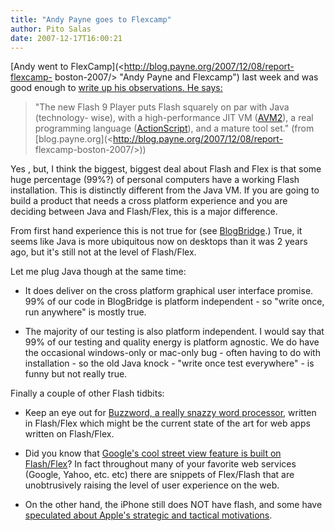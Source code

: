 ```yaml
---
title: "Andy Payne goes to Flexcamp"
author: Pito Salas
date: 2007-12-17T16:00:21
---
```




[Andy went to FlexCamp](<http://blog.payne.org/2007/12/08/report-flexcamp-
boston-2007/> "Andy Payne and Flexcamp") last week and was good enough to
[write up his observations. He says:  
](<http://blog.payne.org/2007/12/08/report-flexcamp-boston-2007/>)

> "The new Flash 9 Player puts Flash squarely on par with Java (technology-
> wise), with a high-performance JIT VM
> ([AVM2](<http://www.adobe.com/products/flashplayer/productinfo/features/#vm>)),
> a real programming language
> ([ActionScript](<http://www.adobe.com/devnet/actionscript/>)), and a mature
> tool set." (from [blog.payne.org](<http://blog.payne.org/2007/12/08/report-
> flexcamp-boston-2007/>))

Yes , but, I think the biggest, biggest deal about Flash and Flex is that some
huge percentage (99%?) of personal computers have a working Flash
installation. This is distinctly different from the Java VM. If you are going
to build a product that needs a cross platform experience and you are deciding
between Java and Flash/Flex, this is a major difference.

From first hand experience this is not true for (see
[BlogBridge](<http://www.blogbridge.com> "Best blog reader for financial
analysts, researchers, investors, fund managers").) True, it seems like Java
is more ubiquitous now on desktops than it was 2 years ago, but it's still not
at the level of Flash/Flex.

Let me plug Java though at the same time:

  * It does deliver on the cross platform graphical user interface promise. 99% of our code in BlogBridge is platform independent - so "write once, run anywhere" is mostly true.

  * The majority of our testing is also platform independent. I would say that 99% of our testing and quality energy is platform agnostic. We do have the occasional windows-only or mac-only bug - often having to do with installation - so the old Java knock - "write once test everywhere" - is funny but not really true.

Finally a couple of other Flash tidbits:

  * Keep an eye out for [Buzzword, a really snazzy word processor](<http://www.buzzword.com>), written in Flash/Flex which might be the current state of the art for web apps written on Flash/Flex.

  * Did you know that [Google's cool street view feature is built on Flash/Flex](<http://www.onflex.org/ted/2007/05/google-maps-street-view-flash-player.php>)? In fact throughout many of your favorite web services (Google, Yahoo, etc. etc) there are snippets of Flex/Flash that are unobtrusively raising the level of user experience on the web.

  * On the other hand, the iPhone still does NOT have flash, and some have [speculated about Apple's strategic and tactical motivations](<http://www.mercurious.com/wordpress/2007/08/29/iphone-and-flash/>).


